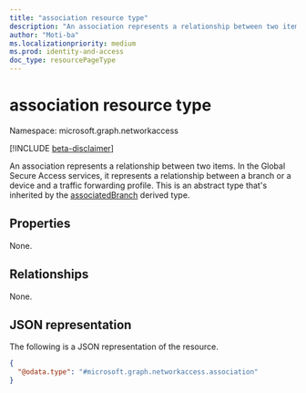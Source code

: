 ```yaml
---
title: "association resource type"
description: "An association represents a relationship between two items. In the Global Secure Access services, it represents a relationship between a branch or a device and a traffic forwarding profile."
author: "Moti-ba"
ms.localizationpriority: medium
ms.prod: identity-and-access
doc_type: resourcePageType
---
```


# association resource type

Namespace: microsoft.graph.networkaccess

[!INCLUDE [beta-disclaimer](../../includes/beta-disclaimer.md)]

An association represents a relationship between two items. In the Global Secure Access services, it represents a relationship between a branch or a device and a traffic forwarding profile.
This is an abstract type that's inherited by the [associatedBranch](networkaccess-associatedbranch.md) derived type.

## Properties
None.

## Relationships
None.

## JSON representation
The following is a JSON representation of the resource.
<!-- {
  "blockType": "resource",
  "@odata.type": "microsoft.graph.networkaccess.association"
}
-->
``` json
{
  "@odata.type": "#microsoft.graph.networkaccess.association"
}
```

